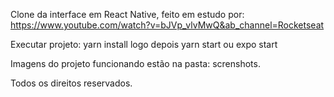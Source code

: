 Clone da interface em React Native, feito em estudo por: https://www.youtube.com/watch?v=bJVp_vlvMwQ&ab_channel=Rocketseat

Executar projeto: yarn install logo depois yarn start ou expo start

Imagens do projeto funcionando estão na pasta: screnshots.

Todos os direitos reservados.